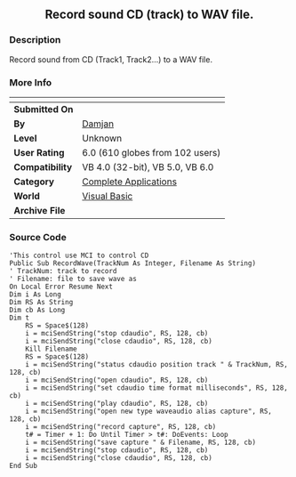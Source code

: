 ﻿<div align="center">

## Record sound CD \(track\) to WAV file\.


</div>

### Description

Record sound from CD (Track1, Track2...) to a WAV file.
 
### More Info
 


<span>             |<span>
---                |---
**Submitted On**   |
**By**             |[Damjan](https://github.com/Planet-Source-Code/PSCIndex/blob/master/ByAuthor/damjan.md)
**Level**          |Unknown
**User Rating**    |6.0 (610 globes from 102 users)
**Compatibility**  |VB 4\.0 \(32\-bit\), VB 5\.0, VB 6\.0
**Category**       |[Complete Applications](https://github.com/Planet-Source-Code/PSCIndex/blob/master/ByCategory/complete-applications__1-27.md)
**World**          |[Visual Basic](https://github.com/Planet-Source-Code/PSCIndex/blob/master/ByWorld/visual-basic.md)
**Archive File**   |[](https://github.com/Planet-Source-Code/damjan-record-sound-cd-track-to-wav-file__1-2091/archive/master.zip)





### Source Code

```
'This control use MCI to control CD
Public Sub RecordWave(TrackNum As Integer, Filename As String)
' TrackNum: track to record
' Filename: file to save wave as
On Local Error Resume Next
Dim i As Long
Dim RS As String
Dim cb As Long
Dim t
    RS = Space$(128)
    i = mciSendString("stop cdaudio", RS, 128, cb)
    i = mciSendString("close cdaudio", RS, 128, cb)
    Kill Filename
    RS = Space$(128)
    i = mciSendString("status cdaudio position track " & TrackNum, RS, 128, cb)
    i = mciSendString("open cdaudio", RS, 128, cb)
    i = mciSendString("set cdaudio time format milliseconds", RS, 128, cb)
    i = mciSendString("play cdaudio", RS, 128, cb)
    i = mciSendString("open new type waveaudio alias capture", RS, 128, cb)
    i = mciSendString("record capture", RS, 128, cb)
    t# = Timer + 1: Do Until Timer > t#: DoEvents: Loop
    i = mciSendString("save capture " & Filename, RS, 128, cb)
    i = mciSendString("stop cdaudio", RS, 128, cb)
    i = mciSendString("close cdaudio", RS, 128, cb)
End Sub
```

